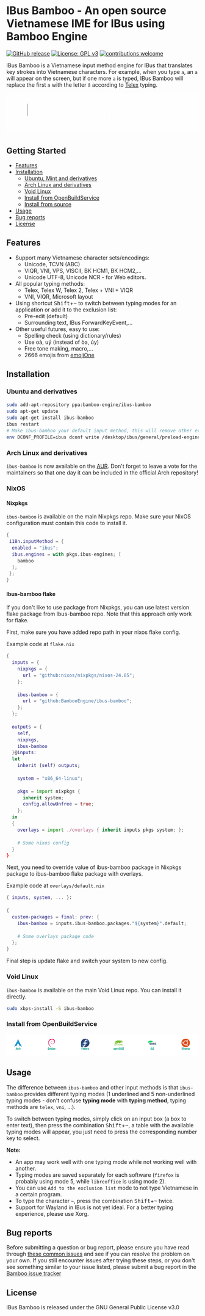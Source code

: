 IBus Bamboo - An open source Vietnamese IME for IBus using Bamboo Engine
===================================
[![GitHub release](https://img.shields.io/github/release/BambooEngine/ibus-bamboo.svg)](https://github.com/BambooEngine/ibus-bamboo/releases/latest)
[![License: GPL v3](https://img.shields.io/badge/License-GPL%20v3-blue.svg)](https://opensource.org/licenses/GPL-3.0)
[![contributions welcome](https://img.shields.io/badge/contributions-welcome-brightgreen.svg?style=flat)](https://github.com/BambooEngine/ibus-bamboo)

IBus Bamboo is a Vietnamese input method engine for IBus that translates key strokes into Vietnamese characters. For example, when you type `a`, an `a` will appear on the screen, but if one more `a` is typed, IBus Bamboo will replace the first `a` with the letter `â` according to [Telex](https://en.wikipedia.org/wiki/Telex_(input_method)) typing.

   ![ibus-bamboo](https://github.com/BambooEngine/ibus-bamboo/raw/gh-resources/demo.gif)

## Getting Started

- [Features](#features)
- [Installation](#installation)
	- [Ubuntu, Mint and derivatives](#ubuntu-and-derivatives)
	- [Arch Linux and derivatives](#arch-linux-and-derivatives)
	- [Void Linux](#void-linux)
	- [Install from OpenBuildService](#install-from-openbuildservice)
	- [Install from source](https://github.com/BambooEngine/ibus-bamboo/wiki/H%C6%B0%E1%BB%9Bng-d%E1%BA%ABn-c%C3%A0i-%C4%91%E1%BA%B7t-t%E1%BB%AB-m%C3%A3-ngu%E1%BB%93n)
- [Usage](#usage)
- [Bug reports](#bug-reports)
- [License](#license)

## Features
* Support many Vietnamese character sets/encodings:
  * Unicode, TCVN (ABC)
  * VIQR, VNI, VPS, VISCII, BK HCM1, BK HCM2,…
  * Unicode UTF-8, Unicode NCR - for Web editors.
* All popular typing methods:
  * Telex, Telex W, Telex 2, Telex + VNI + VIQR
  * VNI, VIQR, Microsoft layout
* Using shortcut <kbd>Shift</kbd>+<kbd>~</kbd> to switch between typing modes for an application or add it to the exclusion list:
  	* Pre-edit (default)
  	* Surrounding text, IBus ForwardKeyEvent,...
* Other useful futures, easy to use:
  * Spelling check (using dictionary/rules)
  * Use oà, uý (instead of òa, úy)
  * Free tone making, macro,...
  * 2666 emojis from [emojiOne](https://github.com/joypixels/emojione)

## Installation
### Ubuntu and derivatives

```sh
sudo add-apt-repository ppa:bamboo-engine/ibus-bamboo
sudo apt-get update
sudo apt-get install ibus-bamboo
ibus restart
# Make ibus-bamboo your default input method, this will remove other existing input layouts
env DCONF_PROFILE=ibus dconf write /desktop/ibus/general/preload-engines "['xkb:us::eng', 'Bamboo']" && gsettings set org.gnome.desktop.input-sources sources "[('xkb', 'us'), ('ibus', 'Bamboo')]"
```

### Arch Linux and derivatives
`ibus-bamboo` is now available on the [AUR](https://aur.archlinux.org/packages/ibus-bamboo). Don't forget to leave a vote for the maintainers so that one day it can be included in the official Arch repository!

### NixOS

#### Nixpkgs

`ibus-bamboo` is available on the main Nixpkgs repo. Make sure your NixOS configuration must contain this code to install it.

```nix
{
 i18n.inputMethod = {
  enabled = "ibus";
  ibus.engines = with pkgs.ibus-engines; [
    bamboo
  ];
 };
}
```

#### Ibus-bamboo flake

If you don't like to use package from Nixpkgs, you can use latest version flake package from Ibus-bamboo repo. Note that this approach only work for flake.

First, make sure you have added repo path in your nixos flake config.

Example code at `flake.nix`
```nix
{
  inputs = {
    nixpkgs = {
      url = "github:nixos/nixpkgs/nixos-24.05";
    };

    ibus-bamboo = {
      url = "github:BambooEngine/ibus-bamboo";
    };
  };

  outputs = {
    self,
    nixpkgs,
    ibus-bamboo
  }@inputs:
  let
    inherit (self) outputs;

    system = "x86_64-linux";

    pkgs = import nixpkgs {
      inherit system;
      config.allowUnfree = true;
    };
  in
  {
    overlays = import ./overlays { inherit inputs pkgs system; };

    # Some nixos config
  }
}
```

Next, you need to override value of ibus-bamboo package in Nixpkgs package to ibus-bamboo flake package with overlays.

Example code at `overlays/default.nix`
```nix
{ inputs, system, ... }:

{
  custom-packages = final: prev: {
    ibus-bamboo = inputs.ibus-bamboo.packages."${system}".default;

    # Some overlays package code
  };
}
```

Final step is update flake and switch your system to new config.

### Void Linux
`ibus-bamboo` is available on the main Void Linux repo. You can install it directly.

```sh
sudo xbps-install -S ibus-bamboo
```

### Install from OpenBuildService
[![OpenBuildService](https://github.com/BambooEngine/ibus-bamboo/raw/gh-resources/obs.png)](https://software.opensuse.org//download.html?project=home%3Alamlng&package=ibus-bamboo)

## Usage
The difference between `ibus-bamboo` and other input methods is that `ibus-bamboo` provides different typing modes (1 underlined and 5 non-underlined typing modes - don't confuse **typing mode** with **typing method**, typing methods are `telex`, `vni`, ...).

To switch between typing modes, simply click on an input box (a box to enter text), then press the combination <kbd>Shift</kbd>+<kbd>~</kbd>, a table with the available typing modes will appear, you just need to press the corresponding number key to select.

**Note:**
 - An app may work well with one typing mode while not working well with another.
 - Typing modes are saved separately for each software (`firefox` is probably using mode 5, while `libreoffice` is using mode 2).
 - You can use `Add to the exclusion list` mode to not type Vietnamese in a certain program.
 - To type the character `~`, press the combination <kbd>Shift</kbd>+<kbd>~</kbd> twice.
 - Support for Wayland in IBus is not yet ideal. For a better typing experience, please use Xorg.

## Bug reports
Before submitting a question or bug report, please ensure you have read through [these common issues](https://github.com/BambooEngine/ibus-bamboo/wiki/C%C3%A1c-v%E1%BA%A5n-%C4%91%E1%BB%81-th%C6%B0%E1%BB%9Dng-g%E1%BA%B7p) and see if you can resolve the problem on your own. If you still encounter issues after trying these steps, or you don't see something similar to your issue listed, please submit a bug report in the [Bamboo issue tracker](https://github.com/BambooEngine/ibus-bamboo/issues)

## License
IBus Bamboo is released under the GNU General Public License v3.0
